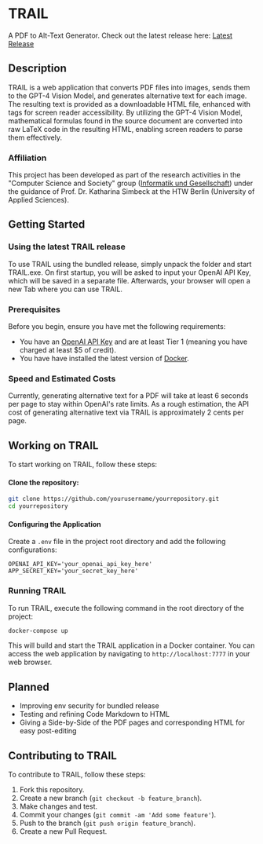 # TRAIL

A PDF to Alt-Text Generator. Check out the latest release here: [Latest Release](https://github.com/AltarisV/TRAIL-PDF/releases)

## Description
TRAIL is a web application that converts PDF files into images, sends them to the GPT-4 Vision Model, and generates alternative text for each image. The resulting text is provided as a downloadable HTML file, enhanced with tags for screen reader accessibility.
By utilizing the GPT-4 Vision Model, mathematical formulas found in the source document are converted into raw LaTeX code in the resulting HTML, enabling screen readers to parse them effectively.

### Affiliation

This project has been developed as part of the research activities in the "Computer Science and Society" group ([Informatik und Gesellschaft](https://iug.htw-berlin.de/)) under the guidance of Prof. Dr. Katharina Simbeck at the HTW Berlin (University of Applied Sciences).

## Getting Started

### Using the latest TRAIL release
To use TRAIL using the bundled release, simply unpack the folder and start TRAIL.exe.
On first startup, you will be asked to input your OpenAI API Key, which will be saved in a separate file.
Afterwards, your browser will open a new Tab where you can use TRAIL.

### Prerequisites
Before you begin, ensure you have met the following requirements:
- You have an [OpenAI API Key](https://openai.com/blog/openai-api) and are at least Tier 1 (meaning you have charged at least $5 of credit).
- You have have installed the latest version of [Docker](https://www.docker.com/products/docker-desktop).

### Speed and Estimated Costs
Currently, generating alternative text for a PDF will take at least 6 seconds per page to stay within OpenAI's rate limits.
As a rough estimation, the API cost of generating alternative text via TRAIL is approximately 2 cents per page.

## Working on TRAIL

To start working on TRAIL, follow these steps:

#### Clone the repository:

```bash
git clone https://github.com/yourusername/yourrepository.git
cd yourrepository
```

#### Configuring the Application

Create a `.env` file in the project root directory and add the following configurations:

```env
OPENAI_API_KEY='your_openai_api_key_here'
APP_SECRET_KEY='your_secret_key_here'
```

### Running TRAIL

To run TRAIL, execute the following command in the root directory of the project:

```bash
docker-compose up
```

This will build and start the TRAIL application in a Docker container. You can access the web application by navigating to `http://localhost:7777` in your web browser.

## Planned

- Improving env security for bundled release
- Testing and refining Code Markdown to HTML
- Giving a Side-by-Side of the PDF pages and corresponding HTML for easy post-editing

## Contributing to TRAIL

To contribute to TRAIL, follow these steps:

1. Fork this repository.
2. Create a new branch (`git checkout -b feature_branch`).
3. Make changes and test.
4. Commit your changes (`git commit -am 'Add some feature'`).
5. Push to the branch (`git push origin feature_branch`).
6. Create a new Pull Request.
